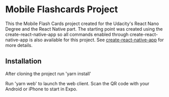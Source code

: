 # Mobile Flashcards Project

This the Mobile Flash Cards project created for the Udacity's React Nano Degree and the React Native part. The starting point was created using the create-react-native-app so all commands enabled through create-react-native-app is
also available for this project. See [create-react-native-app](https://github.com/expo/create-react-native-app) for more details.

## Installation

After cloning the project run 'yarn install'

Run 'yarn web' to launch the web client. Scan the QR code with your Android or iPhone to start in Expo.

